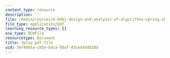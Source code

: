 ```yaml
---
content_type: resource
description: ''
file: /media/courses/6-046j-design-and-analysis-of-algorithms-spring-2015/3ef4065ac05ebdca98af43ced4dd028d_2P-yW7LQr08.pdf
file_type: application/pdf
learning_resource_types: []
ocw_type: OCWFile
resourcetype: Document
title: 3play pdf file
uid: 3ef4065a-c05e-bdca-98af-43ced4dd028d
---
```

